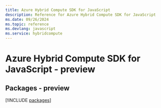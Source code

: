 ```yaml
---
title: Azure Hybrid Compute SDK for JavaScript
description: Reference for Azure Hybrid Compute SDK for JavaScript
ms.date: 09/26/2024
ms.topic: reference
ms.devlang: javascript
ms.service: hybridcompute
---
```

# Azure Hybrid Compute SDK for JavaScript - preview
## Packages - preview
[!INCLUDE [packages](hybrid-compute-index.md)]